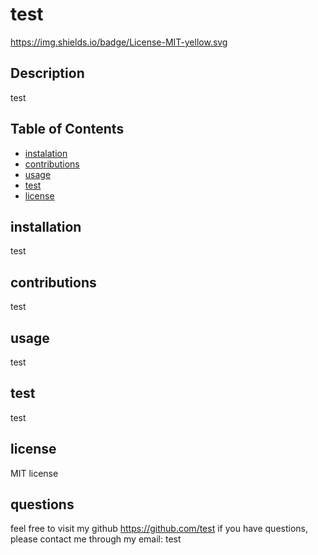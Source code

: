 # test

  https://img.shields.io/badge/License-MIT-yellow.svg

  ## Description
  test

  ## Table of Contents
  - [instalation](#installation)
  - [contributions](#contributions)
  - [usage](#usage)
  - [test](#test)
  - [license](#license)

  ## installation
  test

  ## contributions
  test

  ## usage
  test
  
  ## test
  test

  ## license
  MIT license

  ## questions
  feel free to visit my github https://github.com/test
  if you have questions, please contact me through my email: test